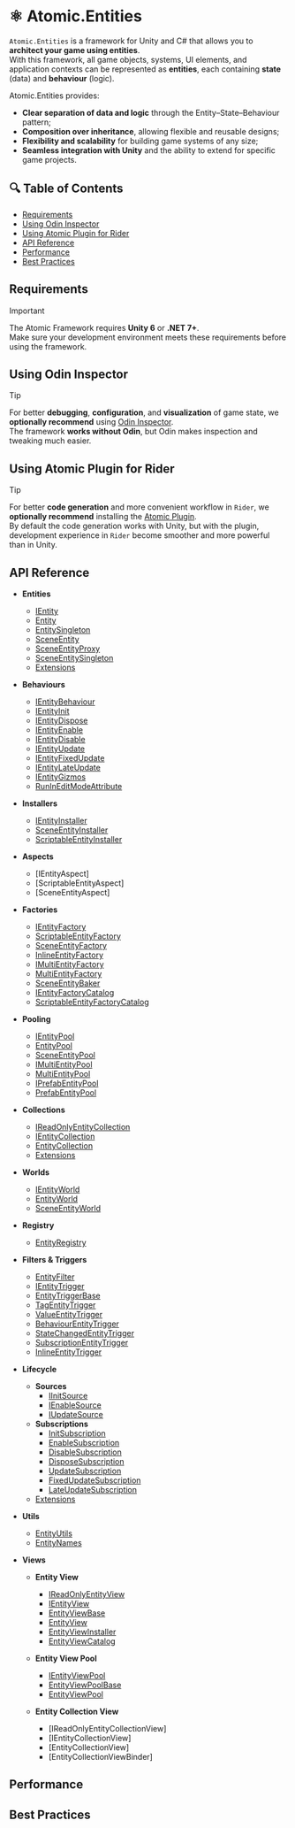 # ⚛️ Atomic.Entities

`Atomic.Entities` is a framework for Unity and C# that allows you to **architect your game using entities**.  
With this framework, all game objects, systems, UI elements, and application contexts can be represented as **entities**, each containing **state** (data) and **behaviour** (logic).

Atomic.Entities provides:
- **Clear separation of data and logic** through the Entity–State–Behaviour pattern;
- **Composition over inheritance**, allowing flexible and reusable designs;
- **Flexibility and scalability** for building game systems of any size;
- **Seamless integration with Unity** and the ability to extend for specific game projects.

## 🔍 Table of Contents
- [Requirements](#requirements)
- [Using Odin Inspector](#using-odin-inspector)
- [Using Atomic Plugin for Rider](#using-atomic-plugin-for-rider)
- [API Reference](#api-reference)
- [Performance](#performance)
- [Best Practices](#best-practices)

## Requirements
> [!IMPORTANT]  
> The Atomic Framework requires **Unity 6** or **.NET 7+**.  
> Make sure your development environment meets these requirements before using the framework.

## Using Odin Inspector
> [!TIP]  
> For better **debugging**, **configuration**, and **visualization** of game state, we **optionally recommend** using [Odin Inspector](https://assetstore.unity.com/packages/tools/utilities/odin-inspector-and-serializer-89041).  
> The framework **works without Odin**, but Odin makes inspection and tweaking much easier.

## Using Atomic Plugin for Rider
> [!TIP]  
> For better **code generation** and more convenient workflow in `Rider`, we **optionally recommend** installing the [Atomic Plugin](https://github.com/Prylor/atomic-rider-plugin).  
> By default the code generation works with Unity, but with the plugin, development experience in `Rider` become smoother and more powerful than in Unity.

## API Reference

- **Entities**
  - [IEntity](ApiReference/Entities/IEntity.md)
  - [Entity](ApiReference/Entities/Entity.md)
  - [EntitySingleton](ApiReference/Entities/EntitySingleton.md)
  - [SceneEntity](ApiReference/Entities/SceneEntity.md)
  - [SceneEntityProxy](ApiReference/Entities/SceneEntityProxy.md)
  - [SceneEntitySingleton](ApiReference/Entities/SceneEntitySingleton.md)
  - [Extensions](ApiReference/Entities/Extensions.md)
  
- **Behaviours**
  - [IEntityBehaviour](ApiReference/Behaviours/IEntityBehaviour.md)
  - [IEntityInit](ApiReference/Behaviours/IEntityInit.md)
  - [IEntityDispose](ApiReference/Behaviours/IEntityDispose.md)
  - [IEntityEnable](ApiReference/Behaviours/IEntityEnable.md)
  - [IEntityDisable](ApiReference/Behaviours/IEntityDisable.md)
  - [IEntityUpdate](ApiReference/Behaviours/IEntityUpdate.md)
  - [IEntityFixedUpdate](ApiReference/Behaviours/IEntityFixedUpdate.md)
  - [IEntityLateUpdate](ApiReference/Behaviours/IEntityLateUpdate.md)
  - [IEntityGizmos](ApiReference/Behaviours/IEntityGizmos.md)
  - [RunInEditModeAttribute](ApiReference/Attributes/RunInEditModeAttribute.md)
  
- **Installers**
  - [IEntityInstaller](ApiReference/Installers/IEntityInstaller.md)
  - [SceneEntityInstaller](ApiReference/Installers/SceneEntityInstaller.md)
  - [ScriptableEntityInstaller](ApiReference/Installers/ScriptableEntityInstaller.md)
  
- **Aspects**
  - [IEntityAspect] 
  - [ScriptableEntityAspect] 
  - [SceneEntityAspect] 

- **Factories**
  - [IEntityFactory](ApiReference/Factories/IEntityFactory.md)
  - [ScriptableEntityFactory](ApiReference/Factories/ScriptableEntityFactory.md)
  - [SceneEntityFactory](ApiReference/Factories/SceneEntityFactory.md)
  - [InlineEntityFactory](ApiReference/Factories/InlineEntityFactory.md)
  - [IMultiEntityFactory](ApiReference/Factories/IMultiEntityFactory.md)
  - [MultiEntityFactory](ApiReference/Factories/MultiEntityFactory.md)
  - [SceneEntityBaker](ApiReference/Factories/SceneEntityBaker.md)
  - [IEntityFactoryCatalog](ApiReference/Factories/IEntityFactoryCatalog.md)
  - [ScriptableEntityFactoryCatalog](ApiReference/Factories/ScriptableEntityFactoryCatalog.md)

- **Pooling**
  - [IEntityPool](ApiReference/Pooling/IEntityPool.md)
  - [EntityPool](ApiReference/Pooling/EntityPool.md)
  - [SceneEntityPool](ApiReference/Pooling/SceneEntityPool.md)
  - [IMultiEntityPool](ApiReference/Pooling/IMultiEntityPool.md)
  - [MultiEntityPool](ApiReference/Pooling/MultiEntityPool.md)
  - [IPrefabEntityPool](ApiReference/Pooling/IPrefabEntityPool.md)
  - [PrefabEntityPool](ApiReference/Pooling/PrefabEntityPool.md)

- **Collections**
  - [IReadOnlyEntityCollection](ApiReference/Collections/IReadOnlyEntityCollection.md)
  - [IEntityCollection](ApiReference/Collections/IEntityCollection.md)
  - [EntityCollection](ApiReference/Collections/EntityCollection.md)
  - [Extensions](ApiReference/Collections/Extensions.md)

- **Worlds**
  - [IEntityWorld](ApiReference/Worlds/IEntityWorld.md)
  - [EntityWorld](ApiReference/Worlds/EntityWorld.md)
  - [SceneEntityWorld](ApiReference/Worlds/SceneEntityWorld.md)

- **Registry**
  - [EntityRegistry](ApiReference/Registry/EntityRegistry.md)

- **Filters & Triggers**
  - [EntityFilter](ApiReference/Filters/EntityFilter.md)
  - [IEntityTrigger](ApiReference/Filters/IEntityTrigger.md)
  - [EntityTriggerBase](ApiReference/Filters/EntityTriggerBase.md)
  - [TagEntityTrigger](ApiReference/Filters/TagEntityTrigger.md)
  - [ValueEntityTrigger](ApiReference/Filters/ValueEntityTrigger.md)
  - [BehaviourEntityTrigger](ApiReference/Filters/BehaviourEntityTrigger.md)
  - [StateChangedEntityTrigger](ApiReference/Filters/StateChangedEntityTrigger.md)
  - [SubscriptionEntityTrigger](ApiReference/Filters/SubscriptionEntityTrigger.md)
  - [InlineEntityTrigger](ApiReference/Filters/InlineEntityTrigger.md)

- **Lifecycle**
  - **Sources**
    - [IInitSource](ApiReference/Lifecycle/Sources/IInitSource.md)
    - [IEnableSource](ApiReference/Lifecycle/Sources/IEnableSource.md)
    - [IUpdateSource](ApiReference/Lifecycle/Sources/IUpdateSource.md)
  - **Subscriptions**
    - [InitSubscription](ApiReference/Lifecycle/Subscriptions/InitSubscription.md)
    - [EnableSubscription](ApiReference/Lifecycle/Subscriptions/EnableSubscription.md)
    - [DisableSubscription](ApiReference/Lifecycle/Subscriptions/DisableSubscription.md)
    - [DisposeSubscription](ApiReference/Lifecycle/Subscriptions/DisposeSubscription.md)
    - [UpdateSubscription](ApiReference/Lifecycle/Subscriptions/UpdateSubscription.md)
    - [FixedUpdateSubscription](ApiReference/Lifecycle/Subscriptions/FixedUpdateSubscription.md)
    - [LateUpdateSubscription](ApiReference/Lifecycle/Subscriptions/LateUpdateSubscription.md)
  - [Extensions](ApiReference/Lifecycle/Extensions.md)

- **Utils**
  - [EntityUtils](ApiReference/Utils/EntityUtils.md)
  - [EntityNames](ApiReference/Utils/EntityNames.md)

- **Views**
  - **Entity View**
    - [IReadOnlyEntityView](ApiReference/Views/IReadOnlyEntityView.md)
    - [IEntityView](ApiReference/Views/IEntityView.md)
    - [EntityViewBase](ApiReference/Views/EntityViewBase.md)
    - [EntityView](ApiReference/Views/EntityView.md)
    - [EntityViewInstaller](ApiReference/Views/EntityViewInstaller.md)
    - [EntityViewCatalog](ApiReference/Views/EntityViewCatalog.md)
    
  - **Entity View Pool**
    - [IEntityViewPool](ApiReference/Views/Pools/IEntityViewPool.md)
    - [EntityViewPoolBase](ApiReference/Views/Pools/EntityViewPoolBase.md)
    - [EntityViewPool](ApiReference/Views/Pools/EntityViewPool.md)
    
  - **Entity Collection View**
    - [IReadOnlyEntityCollectionView]
    - [IEntityCollectionView]
    - [EntityCollectionView]
    - [EntityCollectionViewBinder]


## Performance

## Best Practices